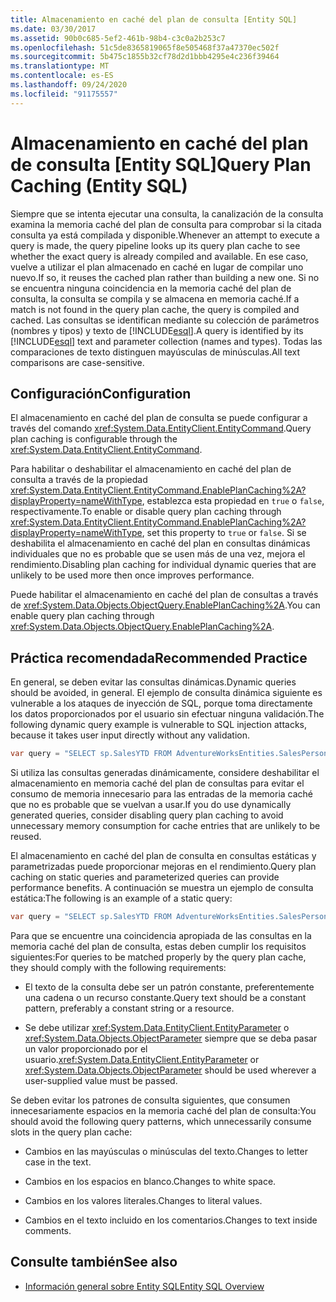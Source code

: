 ```yaml
---
title: Almacenamiento en caché del plan de consulta [Entity SQL]
ms.date: 03/30/2017
ms.assetid: 90b0c685-5ef2-461b-98b4-c3c0a2b253c7
ms.openlocfilehash: 51c5de8365819065f8e505468f37a47370ec502f
ms.sourcegitcommit: 5b475c1855b32cf78d2d1bbb4295e4c236f39464
ms.translationtype: MT
ms.contentlocale: es-ES
ms.lasthandoff: 09/24/2020
ms.locfileid: "91175557"
---
```

# <a name="query-plan-caching-entity-sql"></a><span data-ttu-id="7c1d1-102">Almacenamiento en caché del plan de consulta [Entity SQL]</span><span class="sxs-lookup"><span data-stu-id="7c1d1-102">Query Plan Caching (Entity SQL)</span></span>

<span data-ttu-id="7c1d1-103">Siempre que se intenta ejecutar una consulta, la canalización de la consulta examina la memoria caché del plan de consulta para comprobar si la citada consulta ya está compilada y disponible.</span><span class="sxs-lookup"><span data-stu-id="7c1d1-103">Whenever an attempt to execute a query is made, the query pipeline looks up its query plan cache to see whether the exact query is already compiled and available.</span></span> <span data-ttu-id="7c1d1-104">En ese caso, vuelve a utilizar el plan almacenado en caché en lugar de compilar uno nuevo.</span><span class="sxs-lookup"><span data-stu-id="7c1d1-104">If so, it reuses the cached plan rather than building a new one.</span></span> <span data-ttu-id="7c1d1-105">Si no se encuentra ninguna coincidencia en la memoria caché del plan de consulta, la consulta se compila y se almacena en memoria caché.</span><span class="sxs-lookup"><span data-stu-id="7c1d1-105">If a match is not found in the query plan cache, the query is compiled and cached.</span></span> <span data-ttu-id="7c1d1-106">Las consultas se identifican mediante su colección de parámetros (nombres y tipos) y texto de [!INCLUDE[esql](../../../../../../includes/esql-md.md)].</span><span class="sxs-lookup"><span data-stu-id="7c1d1-106">A query is identified by its [!INCLUDE[esql](../../../../../../includes/esql-md.md)] text and parameter collection (names and types).</span></span> <span data-ttu-id="7c1d1-107">Todas las comparaciones de texto distinguen mayúsculas de minúsculas.</span><span class="sxs-lookup"><span data-stu-id="7c1d1-107">All text comparisons are case-sensitive.</span></span>  
  
## <a name="configuration"></a><span data-ttu-id="7c1d1-108">Configuración</span><span class="sxs-lookup"><span data-stu-id="7c1d1-108">Configuration</span></span>  

 <span data-ttu-id="7c1d1-109">El almacenamiento en caché del plan de consulta se puede configurar a través del comando <xref:System.Data.EntityClient.EntityCommand>.</span><span class="sxs-lookup"><span data-stu-id="7c1d1-109">Query plan caching is configurable through the <xref:System.Data.EntityClient.EntityCommand>.</span></span>  
  
 <span data-ttu-id="7c1d1-110">Para habilitar o deshabilitar el almacenamiento en caché del plan de consulta a través de la propiedad <xref:System.Data.EntityClient.EntityCommand.EnablePlanCaching%2A?displayProperty=nameWithType>, establezca esta propiedad en `true` o `false`, respectivamente.</span><span class="sxs-lookup"><span data-stu-id="7c1d1-110">To enable or disable query plan caching through <xref:System.Data.EntityClient.EntityCommand.EnablePlanCaching%2A?displayProperty=nameWithType>, set this property to `true` or `false`.</span></span> <span data-ttu-id="7c1d1-111">Si se deshabilita el almacenamiento en caché del plan en consultas dinámicas individuales que no es probable que se usen más de una vez, mejora el rendimiento.</span><span class="sxs-lookup"><span data-stu-id="7c1d1-111">Disabling plan caching for individual dynamic queries that are unlikely to be used more then once improves performance.</span></span>  
  
 <span data-ttu-id="7c1d1-112">Puede habilitar el almacenamiento en caché del plan de consultas a través de <xref:System.Data.Objects.ObjectQuery.EnablePlanCaching%2A>.</span><span class="sxs-lookup"><span data-stu-id="7c1d1-112">You can enable query plan caching through <xref:System.Data.Objects.ObjectQuery.EnablePlanCaching%2A>.</span></span>  
  
## <a name="recommended-practice"></a><span data-ttu-id="7c1d1-113">Práctica recomendada</span><span class="sxs-lookup"><span data-stu-id="7c1d1-113">Recommended Practice</span></span>  

 <span data-ttu-id="7c1d1-114">En general, se deben evitar las consultas dinámicas.</span><span class="sxs-lookup"><span data-stu-id="7c1d1-114">Dynamic queries should be avoided, in general.</span></span> <span data-ttu-id="7c1d1-115">El ejemplo de consulta dinámica siguiente es vulnerable a los ataques de inyección de SQL, porque toma directamente los datos proporcionados por el usuario sin efectuar ninguna validación.</span><span class="sxs-lookup"><span data-stu-id="7c1d1-115">The following dynamic query example is vulnerable to SQL injection attacks, because it takes user input directly without any validation.</span></span>  
  
 ```csharp
 var query = "SELECT sp.SalesYTD FROM AdventureWorksEntities.SalesPerson as sp WHERE sp.EmployeeID = " + employeeTextBox.Text;  
 ```

 <span data-ttu-id="7c1d1-116">Si utiliza las consultas generadas dinámicamente, considere deshabilitar el almacenamiento en memoria caché del plan de consultas para evitar el consumo de memoria innecesario para las entradas de la memoria caché que no es probable que se vuelvan a usar.</span><span class="sxs-lookup"><span data-stu-id="7c1d1-116">If you do use dynamically generated queries, consider disabling query plan caching to avoid unnecessary memory consumption for cache entries that are unlikely to be reused.</span></span>  
  
 <span data-ttu-id="7c1d1-117">El almacenamiento en caché del plan de consulta en consultas estáticas y parametrizadas puede proporcionar mejoras en el rendimiento.</span><span class="sxs-lookup"><span data-stu-id="7c1d1-117">Query plan caching on static queries and parameterized queries can provide performance benefits.</span></span> <span data-ttu-id="7c1d1-118">A continuación se muestra un ejemplo de consulta estática:</span><span class="sxs-lookup"><span data-stu-id="7c1d1-118">The following is an example of a static query:</span></span>  
  
```csharp
var query = "SELECT sp.SalesYTD FROM AdventureWorksEntities.SalesPerson as sp";  
```  
  
 <span data-ttu-id="7c1d1-119">Para que se encuentre una coincidencia apropiada de las consultas en la memoria caché del plan de consulta, estas deben cumplir los requisitos siguientes:</span><span class="sxs-lookup"><span data-stu-id="7c1d1-119">For queries to be matched properly by the query plan cache, they should comply with the following requirements:</span></span>  
  
- <span data-ttu-id="7c1d1-120">El texto de la consulta debe ser un patrón constante, preferentemente una cadena o un recurso constante.</span><span class="sxs-lookup"><span data-stu-id="7c1d1-120">Query text should be a constant pattern, preferably a constant string or a resource.</span></span>  
  
- <span data-ttu-id="7c1d1-121">Se debe utilizar <xref:System.Data.EntityClient.EntityParameter> o <xref:System.Data.Objects.ObjectParameter> siempre que se deba pasar un valor proporcionado por el usuario.</span><span class="sxs-lookup"><span data-stu-id="7c1d1-121"><xref:System.Data.EntityClient.EntityParameter> or <xref:System.Data.Objects.ObjectParameter> should be used wherever a user-supplied value must be passed.</span></span>  
  
 <span data-ttu-id="7c1d1-122">Se deben evitar los patrones de consulta siguientes, que consumen innecesariamente espacios en la memoria caché del plan de consulta:</span><span class="sxs-lookup"><span data-stu-id="7c1d1-122">You should avoid the following query patterns, which unnecessarily consume slots in the query plan cache:</span></span>  
  
- <span data-ttu-id="7c1d1-123">Cambios en las mayúsculas o minúsculas del texto.</span><span class="sxs-lookup"><span data-stu-id="7c1d1-123">Changes to letter case in the text.</span></span>  
  
- <span data-ttu-id="7c1d1-124">Cambios en los espacios en blanco.</span><span class="sxs-lookup"><span data-stu-id="7c1d1-124">Changes to white space.</span></span>  
  
- <span data-ttu-id="7c1d1-125">Cambios en los valores literales.</span><span class="sxs-lookup"><span data-stu-id="7c1d1-125">Changes to literal values.</span></span>  
  
- <span data-ttu-id="7c1d1-126">Cambios en el texto incluido en los comentarios.</span><span class="sxs-lookup"><span data-stu-id="7c1d1-126">Changes to text inside comments.</span></span>  
  
## <a name="see-also"></a><span data-ttu-id="7c1d1-127">Consulte también</span><span class="sxs-lookup"><span data-stu-id="7c1d1-127">See also</span></span>

- [<span data-ttu-id="7c1d1-128">Información general sobre Entity SQL</span><span class="sxs-lookup"><span data-stu-id="7c1d1-128">Entity SQL Overview</span></span>](entity-sql-overview.md)
